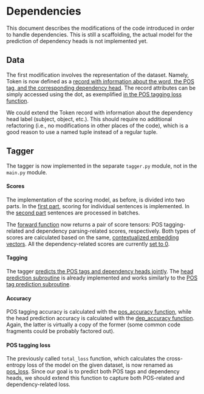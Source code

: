 # Dependencies

This document describes the modifications of the code introduced in order to
handle dependencies.  This is still a scaffolding, the actual model for the
prediction of dependency heads is not implemented yet.


## Data

The first modification involves the representation of the dataset.  Namely,
Token is now defined as a [record with information about the word, the POS tag,
and the corresponding dependency
head](https://github.com/kawu/hhu-dl-materials/blob/897a6ad472389b406f857c2eef12573d79ba383c/universal-pos-deps/data.py#L8-L26).
The record attributes can be simply accessed using the dot, as exemplified [in
the POS tagging loss
function](https://github.com/kawu/hhu-dl-materials/blob/897a6ad472389b406f857c2eef12573d79ba383c/universal-pos-deps/tagger.py#L332-L333).

We could extend the Token record with information about the dependency head
label (subject, object, etc.).  This should require no additional refactoring
(i.e., no modifications in other places of the code), which is a good reason to
use a named tuple instead of a regular tuple.


## Tagger

The tagger is now implemented in the separate `tagger.py` module, not in the
`main.py` module.

#### Scores

The implementation of the scoring model, as before, is divided into two parts.
In the [first
part](https://github.com/kawu/hhu-dl-materials/blob/897a6ad472389b406f857c2eef12573d79ba383c/universal-pos-deps/tagger.py#L49-L51),
scoring for individual sentences is implemented.  In the [second
part](https://github.com/kawu/hhu-dl-materials/blob/897a6ad472389b406f857c2eef12573d79ba383c/universal-pos-deps/tagger.py#L107-L109)
sentences are processed in batches.

The [forward
function](https://github.com/kawu/hhu-dl-materials/blob/897a6ad472389b406f857c2eef12573d79ba383c/universal-pos-deps/tagger.py#L89-L105)
now returns a pair of score tensors: POS tagging-related and dependency
parsing-related scores, respectively.  Both types of scores are calculated
based on the same, [contextualized embedding
vectors](https://github.com/kawu/hhu-dl-materials/blob/897a6ad472389b406f857c2eef12573d79ba383c/universal-pos-deps/tagger.py#L53-L67).
All the dependency-related scores are currently [set to
0](https://github.com/kawu/hhu-dl-materials/blob/897a6ad472389b406f857c2eef12573d79ba383c/universal-pos-deps/tagger.py#L80-L87).

#### Tagging

The tagger [predicts the POS tags and dependency heads
jointly](https://github.com/kawu/hhu-dl-materials/blob/897a6ad472389b406f857c2eef12573d79ba383c/universal-pos-deps/tagger.py#L197-L217).
The [head prediction
subroutine](https://github.com/kawu/hhu-dl-materials/blob/897a6ad472389b406f857c2eef12573d79ba383c/universal-pos-deps/tagger.py#L241-L257)
is already implemented and works similarly to the [POS tag prediction
subroutine](https://github.com/kawu/hhu-dl-materials/blob/897a6ad472389b406f857c2eef12573d79ba383c/universal-pos-deps/tagger.py#L219-L239).

#### Accuracy

POS tagging accuracy is calculated with the [pos_accuracy
function](https://github.com/kawu/hhu-dl-materials/blob/897a6ad472389b406f857c2eef12573d79ba383c/universal-pos-deps/tagger.py#L260-L288),
while the head prediction accuracy is calculated with the [dep_accuracy
function](https://github.com/kawu/hhu-dl-materials/blob/897a6ad472389b406f857c2eef12573d79ba383c/universal-pos-deps/tagger.py#L291-L319).
Again, the latter is virtually a copy of the former (some common code fragments
could be probably factored out).

#### POS tagging loss

The previously called `total_loss` function, which calculates the cross-entropy
loss of the model on the given dataset, is now renamed as
[pos_loss](https://github.com/kawu/hhu-dl-materials/blob/897a6ad472389b406f857c2eef12573d79ba383c/universal-pos-deps/tagger.py#L322-L356).
Since our goal is to predict both POS tags and dependency heads, we should
extend this function to capture both POS-related and dependency-related loss.
